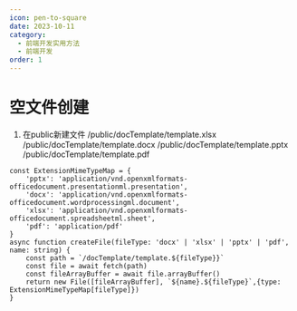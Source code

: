 ```yaml
---
icon: pen-to-square
date: 2023-10-11
category:
  - 前端开发实用方法
  - 前端开发
order: 1
---
```

# 空文件创建
1. 在public新建文件
  /public/docTemplate/template.xlsx
  /public/docTemplate/template.docx
  /public/docTemplate/template.pptx
  /public/docTemplate/template.pdf
```
const ExtensionMimeTypeMap = {
    'pptx': 'application/vnd.openxmlformats-officedocument.presentationml.presentation',
    'docx': 'application/vnd.openxmlformats-officedocument.wordprocessingml.document',
    'xlsx': 'application/vnd.openxmlformats-officedocument.spreadsheetml.sheet',
    'pdf': 'application/pdf'
}
async function createFile(fileType: 'docx' | 'xlsx' | 'pptx' | 'pdf', name: string) {
    const path = `/docTemplate/template.${fileType}}`
    const file = await fetch(path)
    const fileArrayBuffer = await file.arrayBuffer()
    return new File([fileArrayBuffer], `${name}.${fileType}`,{type: ExtensionMimeTypeMap[fileType]})
}
```



